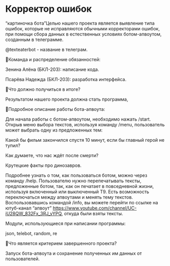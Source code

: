 # Корректор ошибок

“картиночка бота”Целью нашего проекта является выявление типа ошибок, которые не исправляются обычными корректорами ошибок, при помощи сбора данных в естественных условиях ботом-апвоутом, созданным в телеграмме.

@texteaterbot - название в телеграм.

:information_desk_person:Команда и распределение обязанностей:

Зенина Алёна (БКЛ-203): написание кода.

Псарёва Надежда (БКЛ-203): разработка интерфейса.
 
:dart:Что должно получиться в итоге?

Результатом нашего проекта должна стать программа,

:memo:Подробное описание работы бота-апвоута:

Для начала работы с ботом-апвоутом, необходимо нажать /start. Открыв меню выбора  текстов, используя команду /menu, пользователь может выбрать одну из предложенных тем:

Какой бы фильм закончился спустя 10 минут, если бы главный герой не тупил?

Как думаете, что нас ждёт после смерти?

Крутецкие факты про динозавров. 

Подробнее узнать о том, как пользоваться ботом, можно через команду /help. Пользователю нужно перепечатывать тексты, предложенные ботом, так, как он печатает в повседневной жизни, используя включенный или выключенный Т9. Есть возможность переключаться между апвоутами и менять тему текстов. Воспользовавшись командой /info, вы можете перейти по ссылке на ютуб-канал “апвоут” https://www.youtube.com/channel/UC-iU28QW_832Fx_3RJ_vYPQ, откуда были взяты тексты.
 
Модули, использующиеся при написании программы:  

json, telebot, random, re

:star2:Что является критерием завершенного проекта?

Запуск бота-апвоута и сохранение полученных им данных от пользователей.

